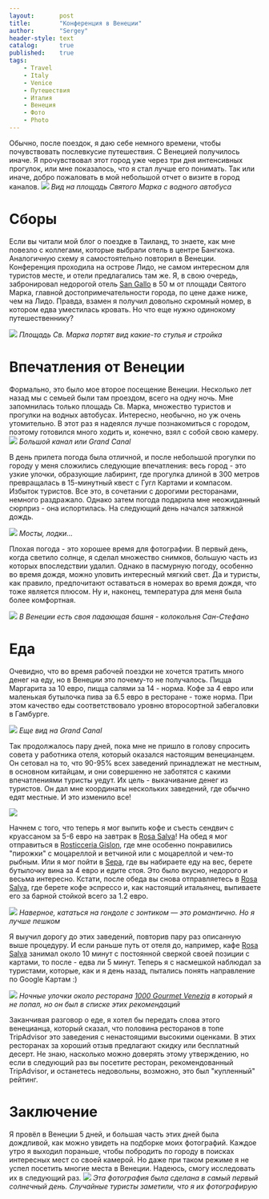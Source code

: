 ```yaml
---
layout:       post
title:        "Конференция в Венеции"
author:       "Sergey"
header-style: text
catalog:      true
published:    true
tags:
    - Travel
    - Italy
    - Venice
    - Путешествия
    - Италия
    - Венеция
    - Фото
    - Photo
---
```


Обычно, после поездок, я даю себе немного времени, чтобы почувствовать послевкусие путешествия. С Венецией получилось иначе. Я прочувствовал этот город уже через три дня интенсивных прогулок, или мне показалось, что я стал лучше его понимать. Так или иначе, добро пожаловать в мой небольшой отчет о визите в город каналов.
![]({{site.baseurl}}/img/5_venice/marco_main.jpeg)
 *Вид на площадь Святого Марка с водного автобуса*


# Сборы

Если вы читали мой блог о поездке в Таиланд, то знаете, как мне повезло с коллегами, которые выбрали отель в центре Бангкока. Аналогичную схему я самостоятельно повторил в Венеции. Конференция проходила на острове Лидо, не самом интересном для туристов месте, и отели предлагались там же. Я, в свою очередь, забронировал недорогой отель [San Gallo](https://goo.gl/maps/BMjKsh6gRWUfY2Mi9) в 50 м от площади Святого Марка, главной достопримечательности города, по цене даже ниже, чем на Лидо. Правда, взамен я получил довольно скромный номер, в котором едва уместилась кровать. Но что еще нужно одинокому путешественнику? 

![]({{site.baseurl}}/img/5_venice/marco.jpeg)
 *Площадь Св. Марка портят вид какие-то стулья и стройка*
 
# Впечатления от Венеции
 
Формально, это было мое второе посещение Венеции. Несколько лет назад мы с семьей были там проездом, всего на одну ночь. Мне запомнилась только площадь Св. Марка, множество туристов и прогулки на водных автобусах. Интересно, необычно, но уж очень утомительно. В этот раз я надеялся лучше познакомиться с городом, поэтому готовился много ходить и, конечно, взял с собой свою камеру.
![]({{site.baseurl}}/img/5_venice/canale.jpeg)
 *Большой канал или Grand Canal*
 

В день прилета погода была отличной, и после небольшой прогулки по городу у меня сложились следующие впечатления: весь город - это узкие улочки, образующие лабиринт, где прогулка длиной в 300 метров превращалась в 15-минутный квест с Гугл Картами и компасом. Избыток туристов. Все это, в сочетании с дорогими ресторанами, немного раздражало. Однако затем погода подарила мне неожиданный сюрприз - она испортилась. На следующий день начался затяжной дождь.

![]({{site.baseurl}}/img/5_venice/bridge.jpeg)
 *Мосты, лодки...*

Плохая погода - это хорошее время для фотографии. В первый день, когда светило солнце, я сделал множество снимков, большую часть из которых впоследствии удалил. Однако в пасмурную погоду, особенно во время дождя, можно уловить интересный мягкий свет. Да и туристы, как правило, предпочитают оставаться в номерах во время дождя, что тоже является плюсом. Ну и, наконец, температура для меня была более комфортная. 

![]({{site.baseurl}}/img/5_venice/tower.jpeg)
 *В Венеции есть своя падающая башня - колокольня Сан-Стефано*
 
# Еда 

Очевидно, что во время рабочей поездки не хочется тратить много денег на еду, но в Венеции это почему-то не получалось. Пицца Маргарита за 10 евро, пицца салями за 14 - норма. Кофе за 4 евро или маленькая бутылочка пива за 6.5 евро в ресторане - тоже норма. При этом качество еды соответствовало уровню второсортной забегаловки в Гамбурге. 

![]({{site.baseurl}}/img/5_venice/grand.jpeg)
 *Еще вид на Grand Canal*

Так продолжалось пару дней, пока мне не пришло в голову спросить совета у работника отеля, который оказался настоящим венецианцем. Он сетовал на то, что 90-95% всех заведений принадлежат не местным, в основном китайцам, и они совершенно не заботятся с какими впечатлениями туристы уедут. Их цель - выкачивание денег из туристов. Он дал мне координаты нескольких заведений, где обычно едят местные. И это изменило все!
 
 ![]({{site.baseurl}}/img/5_venice/floor.jpeg)
 
Начнем с того, что теперь я мог выпить кофе и съесть сендвич с круассаном за 5-6 евро на завтрак в [Rosa Salva](https://goo.gl/maps/wD7jqFXkgf22wcuh7)! 
На обед я мог отправиться в [Rosticceria Gislon](https://goo.gl/maps/LnFXpU2bpsuFXwa36), где мне особенно понравились "пирожки" с моцареллой и ветчиной или с моцареллой и чем-то рыбным. Или я мог пойти в [Sepa](https://goo.gl/maps/KpKVx8aoRjoMm5z69), где вы набираете еду на вес, берете бутылочку вина за 4 евро и едите стоя. Это было вкусно, недорого и весьма интересно. Кстати, после обеда вы снова отправляетесь в [Rosa Salva](https://goo.gl/maps/wD7jqFXkgf22wcuh7), где берете кофе эспрессо и, как настоящий итальянец, выпиваете его за барной стойкой всего за 1.2 евро.
 
  ![]({{site.baseurl}}/img/5_venice/gondola_rain.jpeg)
 *Наверное, кататься на гондоле с зонтиком — это романтично. Но я лучше пешком*
 
 Я выучил дорогу до этих заведений, повторив пару раз описанную выше процедуру. И если раньше путь от отеля до, например, кафе [Rosa Salva](https://goo.gl/maps/wD7jqFXkgf22wcuh7) занимал около 10 минут с постоянной сверкой своей позиции с картами, то после - едва ли 5 минут. Теперь я с насмешкой наблюдал за туристами, которые, как и я день назад, пытались понять направление по Google Картам :)
 
  ![]({{site.baseurl}}/img/5_venice/night.jpeg)
 *Ночные улочки около ресторана [1000 Gourmet Venezia](https://goo.gl/maps/gDXjPFi1SfxctdpVA) в который я не попал, но он был в списке этих рекомендаций*

Заканчивая разговор о еде, я хотел бы передать слова этого венецианца, который сказал, что половина ресторанов в топе TripAdvisor это заведения с ненастоящими высокими оценками. В этих ресторанах за хороший отзыв предлагают скидку или бесплатный десерт. Не знаю, насколько можно доверять этому утверждению, но если в следующий раз вы посетите ресторан, рекомендованный TripAdvisor, и останетесь недовольны, возможно, это был "купленный" рейтинг.

# Заключение

Я провёл в Венеции 5 дней, и большая часть этих дней была дождливой, как можно увидеть на подборке моих фотографий. Каждое утро я выходил пораньше, чтобы побродить по городу в поисках интересных мест со своей камерой. Но даже при таком режиме я не успел посетить многие места в Венеции. Надеюсь, смогу исследовать их в следующий раз.
  ![]({{site.baseurl}}/img/5_venice/gondola.jpeg)
 *Эта фотография была сделана в самый первый солнечный день. Случайные туристы заметили, что я их фотографирую*
